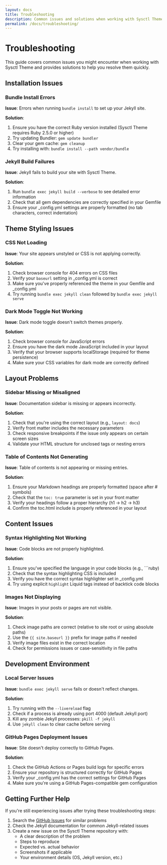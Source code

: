 ```yaml
---
layout: docs
title: Troubleshooting
description: Common issues and solutions when working with Sysctl Theme
permalink: /docs/troubleshooting/
---
```


# Troubleshooting

This guide covers common issues you might encounter when working with Sysctl Theme and provides solutions to help you resolve them quickly.

## Installation Issues

### Bundle Install Errors

**Issue**: Errors when running `bundle install` to set up your Jekyll site.

**Solution**: 
1. Ensure you have the correct Ruby version installed (Sysctl Theme requires Ruby 2.5.0 or higher)
2. Try updating Bundler: `gem update bundler`
3. Clear your gem cache: `gem cleanup`
4. Try installing with: `bundle install --path vendor/bundle`

### Jekyll Build Failures

**Issue**: Jekyll fails to build your site with Sysctl Theme.

**Solution**:
1. Run `bundle exec jekyll build --verbose` to see detailed error information
2. Check that all gem dependencies are correctly specified in your Gemfile
3. Ensure your _config.yml settings are properly formatted (no tab characters, correct indentation)

## Theme Styling Issues

### CSS Not Loading

**Issue**: Your site appears unstyled or CSS is not applying correctly.

**Solution**:
1. Check browser console for 404 errors on CSS files
2. Verify your `baseurl` setting in _config.yml is correct
3. Make sure you've properly referenced the theme in your Gemfile and _config.yml
4. Try running `bundle exec jekyll clean` followed by `bundle exec jekyll serve`

### Dark Mode Toggle Not Working

**Issue**: Dark mode toggle doesn't switch themes properly.

**Solution**:
1. Check browser console for JavaScript errors
2. Ensure you have the dark mode JavaScript included in your layout
3. Verify that your browser supports localStorage (required for theme persistence)
4. Make sure your CSS variables for dark mode are correctly defined

## Layout Problems

### Sidebar Missing or Misaligned

**Issue**: Documentation sidebar is missing or appears incorrectly.

**Solution**:
1. Check that you're using the correct layout (e.g., `layout: docs`)
2. Verify front matter includes the necessary parameters
3. Check responsive breakpoints if the issue only appears on certain screen sizes
4. Validate your HTML structure for unclosed tags or nesting errors

### Table of Contents Not Generating

**Issue**: Table of contents is not appearing or missing entries.

**Solution**:
1. Ensure your Markdown headings are properly formatted (space after # symbols)
2. Check that the `toc: true` parameter is set in your front matter
3. Verify your headings follow a proper hierarchy (h1 → h2 → h3)
4. Confirm the toc.html include is properly referenced in your layout

## Content Issues

### Syntax Highlighting Not Working

**Issue**: Code blocks are not properly highlighted.

**Solution**:
1. Ensure you've specified the language in your code blocks (e.g., ```ruby)
2. Check that the syntax highlighting CSS is included
3. Verify you have the correct syntax highlighter set in _config.yml
4. Try using explicit `highlight` Liquid tags instead of backtick code blocks

### Images Not Displaying

**Issue**: Images in your posts or pages are not visible.

**Solution**:
1. Check image paths are correct (relative to site root or using absolute paths)
2. Use the `{{ site.baseurl }}` prefix for image paths if needed
3. Verify image files exist in the correct location
4. Check for permissions issues or case-sensitivity in file paths

## Development Environment

### Local Server Issues

**Issue**: `bundle exec jekyll serve` fails or doesn't reflect changes.

**Solution**:
1. Try running with the `--livereload` flag
2. Check if a process is already using port 4000 (default Jekyll port)
3. Kill any zombie Jekyll processes: `pkill -f jekyll`
4. Use `jekyll clean` to clear cache before serving

### GitHub Pages Deployment Issues

**Issue**: Site doesn't deploy correctly to GitHub Pages.

**Solution**:
1. Check the GitHub Actions or Pages build logs for specific errors
2. Ensure your repository is structured correctly for GitHub Pages
3. Verify your _config.yml has the correct settings for GitHub Pages
4. Make sure you're using a GitHub Pages-compatible gem configuration

## Getting Further Help

If you're still experiencing issues after trying these troubleshooting steps:

1. Search the [GitHub Issues](https://github.com/yourusername/sysctl-theme/issues) for similar problems
2. Check the Jekyll documentation for common Jekyll-related issues
3. Create a new issue on the Sysctl Theme repository with:
   - A clear description of the problem
   - Steps to reproduce
   - Expected vs. actual behavior
   - Screenshots if applicable
   - Your environment details (OS, Jekyll version, etc.)
